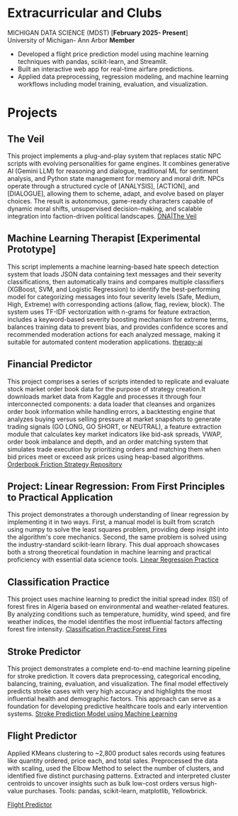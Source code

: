 # Extracurricular and Clubs 
MICHIGAN DATA SCIENCE (MDST) [**February 2025- Present**]                                                                                                                     
University of Michigan- Ann Arbor
**Member**  
- Developed a flight price prediction model using machine learning techniques with pandas, scikit-learn, and Streamlit.  
- Built an interactive web app for real-time airfare predictions.  
- Applied data preprocessing, regression modeling, and machine learning workflows including model training, evaluation, and visualization.


# Projects

## The Veil
This project implements a plug-and-play system that replaces static NPC scripts with evolving personalities for game engines. It combines generative AI (Gemini LLM) for reasoning and dialogue, traditional ML for sentiment analysis, and Python state management for memory and moral drift. NPCs operate through a structured cycle of [ANALYSIS], [ACTION], and [DIALOGUE], allowing them to scheme, adapt, and evolve based on player choices. The result is autonomous, game-ready characters capable of dynamic moral shifts, unsupervised decision-making, and scalable integration into faction-driven political landscapes.
[DNA](https://github.com/ydes-cyber/The-Veil-/tree/main)|[The Veil](https://github.com/ydes-cyber/The-Veil-/blob/main/THE%20VEIL%20(1)_compressed.pdf)

## Machine Learning Therapist [Experimental Prototype]
This script implements a machine learning-based hate speech detection system that loads JSON data containing text messages and their severity classifications, then automatically trains and compares multiple classifiers (XGBoost, SVM, and Logistic Regression) to identify the best-performing model for categorizing messages into four severity levels (Safe, Medium, High, Extreme) with corresponding actions (allow, flag, review, block). The system uses TF-IDF vectorization with n-grams for feature extraction, includes a keyword-based severity boosting mechanism for extreme terms, balances training data to prevent bias, and provides confidence scores and recommended moderation actions for each analyzed message, making it suitable for automated content moderation applications.
[therapy-ai](https://github.com/ydes-cyber/therapy-ai.git)

## Financial Predictor

This project comprises a series of scripts intended to replicate and evaluate stock market order book data for the purpose of strategy creation.It downloads  market data from Kaggle and processes it through four interconnected components: a data loader that cleanses and organizes order book information while handling errors, a backtesting engine that analyzes buying versus selling pressure at market snapshots to generate trading signals (GO LONG, GO SHORT, or NEUTRAL), a feature extraction module that calculates key market indicators like bid-ask spreads, VWAP, order book imbalance and depth, and an order matching system that simulates trade execution by prioritizing orders and matching them when bid prices meet or exceed ask prices using heap-based algorithms.
[Orderbook Friction Strategy Repository](https://github.com/ydes-cyber/orderbook-friction-strategy)

## Project: Linear Regression: From First Principles to Practical Application

This project demonstrates a thorough understanding of linear regression by implementing it in two ways. First, a manual model is built from scratch using numpy to solve the least squares problem, providing deep insight into the algorithm's core mechanics. Second, the same problem is solved using the industry-standard scikit-learn library. This dual approach showcases both a strong theoretical foundation in machine learning and practical proficiency with essential data science tools.
[Linear Regression Practice](https://github.com/ydes-cyber/Linear_Regression_Practice.git)

## Classification Practice 

This project uses machine learning to predict the initial spread index (ISI) of forest fires in Algeria based on environmental and weather-related features. By analyzing conditions such as temperature, humidity, wind speed, and fire weather indices, the model identifies the most influential factors affecting forest fire intensity.
[Classification Practice:Forest Fires](https://github.com/ydes-cyber/Classification-Practice.git)

## Stroke Predictor 
This project demonstrates a complete end-to-end machine learning pipeline for stroke prediction. It covers data preprocessing, categorical encoding, balancing, training, evaluation, and visualization. The final model effectively predicts stroke cases with very high accuracy and highlights the most influential health and demographic factors. This approach can serve as a foundation for developing predictive healthcare tools and early intervention systems.
[Stroke Prediction Model using Machine Learning](https://github.com/ydes-cyber/Stroke-Predictor.git)

## Flight Predictor 
Applied KMeans clustering to ~2,800 product sales records using features like quantity ordered, price each, and total sales. Preprocessed the data with scaling, used the Elbow Method to select the number of clusters, and identified five distinct purchasing patterns. Extracted and interpreted cluster centroids to uncover insights such as bulk low-cost orders versus high-value purchases. Tools: pandas, scikit-learn, matplotlib, Yellowbrick.

[Flight Predictor](https://github.com/ydes-cyber/flight_predictor.git)
